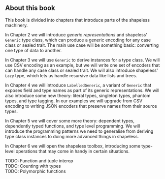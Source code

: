 ## About this book

This book is divided into chapters
that introduce parts of the shapeless machinery.

In Chapter 2 we will introduce *generic representations*
and shapeless' `Generic` type class,
which can produce a generic encoding
for any case class or sealed trait.
The main use case will be something basic:
converting one type of data to another.

In Chapter 3 we will use `Generic`
to derive instances for a type class.
We will use CSV encoding as an example,
but we will write one set of encoders
that can handle any case class or sealed trait.
We will also introduce shapeless' `Lazy` type,
which lets us handle resursive data like lists and trees.

In Chapter 4 we will introduce `LabelledGeneric`,
a variant of `Generic` that exposes field and type names
as part of its generic representations.
We will also introduce some new theory:
literal types, singleton types, phantom types, and type tagging.
In our examples we will upgrade from CSV encoding
to writing JSON encoders
that preserve names from their source types.

In Chapter 5 we will cover some more theory:
dependent types, dependently typed functions,
and type level programming.
We will introduce the programming patterns
we need to generalise from deriving type class instances
to doing more advanced things in shapeless.

In Chapter 6 we will open the shapeless toolbox,
introducing some type-level operations
that may come in handy in certain situations.

<div class="callout callout-danger">
  TODO: Function and tuple interop
</div>

<div class="callout callout-danger">
  TODO: Counting with types
</div>

<div class="callout callout-danger">
  TODO: Polymorphic functions
</div>
